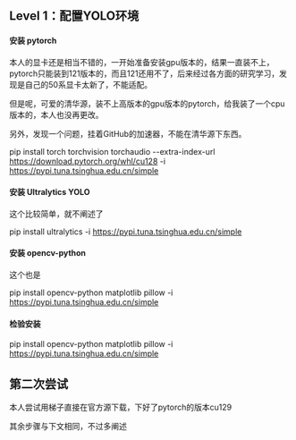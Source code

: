 ## Level 1：配置YOLO环境

#### 安装 pytorch

本人的显卡还是相当不错的，一开始准备安装gpu版本的，结果一直装不上，pytorch只能装到121版本的，而且121还用不了，后来经过各方面的研究学习，发现是自己的50系显卡太新了，不能适配。

但是呢，可爱的清华源，装不上高版本的gpu版本的pytorch，给我装了一个cpu版本的，本人也没再更改。

另外，发现一个问题，挂着GitHub的加速器，不能在清华源下东西。

pip install torch torchvision torchaudio --extra-index-url https://download.pytorch.org/whl/cu128 -i https://pypi.tuna.tsinghua.edu.cn/simple

#### 安装 Ultralytics YOLO

这个比较简单，就不阐述了

pip install ultralytics -i https://pypi.tuna.tsinghua.edu.cn/simple

#### 安装 opencv-python

这个也是

pip install opencv-python matplotlib pillow -i https://pypi.tuna.tsinghua.edu.cn/simple

#### 检验安装

pip install opencv-python matplotlib pillow -i https://pypi.tuna.tsinghua.edu.cn/simple



## 第二次尝试

本人尝试用梯子直接在官方源下载，下好了pytorch的版本cu129

其余步骤与下文相同，不过多阐述